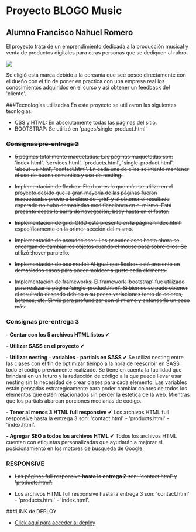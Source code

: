 # Proyecto BLOGO Music
## Alumno Francisco Nahuel Romero
El proyecto trata de un emprendimiento dedicada a la producción musical y venta de productos digitales para otras personas que se dediquen al rubro.

[![](a)](https://i.imgur.com/rTKMcqg.jpeg)

Se eligió esta marca debido a la cercanía que see posee directamente con el dueño con el fin de poner en practica con una empresa real los conocimientos adquiridos en el curso y así obtener un feedback del 'cliente'.

###Tecnologías utilizadas
En este proyecto se utilizaron las siguientes tecnlogías:

- CSS y HTML: En absolutamente todas las páginas del sitio.
- BOOTSTRAP: Se utilizó en 'pages/single-product.html'

### ~~Consignas pre-entrega 2~~
- ~~5 páginas total mente maquetadas: Las páginas maquetadas son: 'index.html', 'services.html', 'products.html', 'single-product.html', 'about-us.html', 'contact.html'. En cada una de ellas se intentó mantener el uso de buena semantica y uso de nesting.~~

- ~~Implementación de flexbox: Flexbox es lo que más se utilizo en el proyecto debido que la gran mayoría de las páginas fueron maqueteadas previo a la clase de 'grid' y al obtener el resultado esperado no hubo demasiadas modificaciones en el mismo. Está presente desde la barra de navegación, body hasta en el footer.~~

- ~~Implementación de grid: GRID está presente en la página 'index.html' específicamente en la primer sección del mismo.~~

- ~~Implementación de pseudoclases: Las pseudoclases hasta ahora se encargan de cambiar los objetos cuando el mouse pasa sobre ellos. Se utilizó :hover para ello.~~

- ~~Implementación de box model: Al igual que flexbox está presente en demasiados casos para poder moldear a gusto cada elemento.~~

- ~~Implementación de frameworks: El framework 'bootstrap' fue utilizado para realizar la página 'single-product.html'. Si bien no se pudo obtener el resultado deseado debido a su pocas variaciones tanto de colores, botones, etc. Sirvió para profundizar con el mismo y entenderlo un poco más.~~

### Consignas pre-entrega 3
**- Contar con los 5 archivos HTML listos ✔**

**- Utilizar SASS en el proyecto ✔**

**- Utilizar nesting - variables - partials en SASS ✔**
Se utilizó nesting entre las clases con el fin de optimizar tiempo a la hora de reescribir en SASS todo el código previamente realizado. Se tiene en cuenta la facilidad que brindará en un futuro y la reducción de código a la que puede llevar usar nesting sin la necesidad de crear clases para cada elemento.
Las variables están pensadas estrategicamente para poder cambiar colores de todos los elementos que estén relacionados sin perder la estetica de la web. Mientras que los partials abarcan porciones medianas de código.

**- Tener al menos 3 HTML full responsive ✔**
Los archivos HTML full responsive hasta la entrega 3 son: 'contact.html' - 'products.html' - 'index.html'.

**- Agregar SEO a todos los archivos HTML ✔**
Todos los archivos HTML cuentan con etiquetas personalizadas que ayudarán a mejorar el posicionamiento en los motores de búsqueda de Google.


### RESPONSIVE
- ~~Las páginas full responsive **hasta la entrega 2** son: 'contact.html' y 'products.html'.~~

- Los archivos HTML full responsive hasta la entrega 3 son: 'contact.html' - 'products.html' - 'index.html'.

###LINK de DEPLOY
- [Click aquí para acceder al deploy](http://http://https://franromero0.github.io/proyecto-desarrollow-web-sass/  "Click aquí para acceder al deploy")
